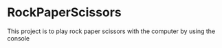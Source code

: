 # RockPaperScissors

This project is to play rock paper scissors with the computer by using the console